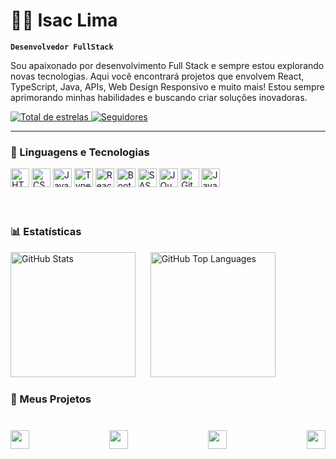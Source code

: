 # 👨‍💻 Isac Lima

**`Desenvolvedor FullStack`**

Sou apaixonado por desenvolvimento Full Stack e sempre estou explorando novas tecnologias. Aqui você encontrará projetos que envolvem React, TypeScript, Java, APIs, Web Design Responsivo e muito mais!
Estou sempre aprimorando minhas habilidades e buscando criar soluções inovadoras.

<p>
    <a href="https://github.com/IsacPessoa?tab=repositories&sort=stargazers">
        <img 
            alt="Total de estrelas" 
            title="Total de estrelas GitHub" 
            src="https://custom-icon-badges.demolab.com/github/stars/IsacPessoa?color=55960c&style=for-the-badge&labelColor=488207&logo=star&label=estrelas"
        />
    </a>
    <a href="https://github.com/IsacPessoa?tab=followers">
        <img 
            alt="Seguidores" 
            title="Me siga no GitHub" 
            src="https://custom-icon-badges.demolab.com/github/followers/IsacPessoa?color=236ad3&labelColor=1155ba&style=for-the-badge&logo=github&label=Seguidores&logoColor=white"
        />
    </a>
</p>

---

### 🤖 Linguagens e Tecnologias

<div display: flex; 
    flex-wrap: wrap; 
    gap: 40px; 
    justify-content: center; 
    align-items: center; 
    margin-bottom: 20px;>
<img  
    alt="HTML"
    title="HTML" 
    width="30px" 
    src="https://cdn.jsdelivr.net/gh/devicons/devicon@latest/icons/html5/html5-original.svg" 
/>
<img  
    alt="CSS" 
    title="CSS"
    width="30px" 
    src="https://cdn.jsdelivr.net/gh/devicons/devicon@latest/icons/css3/css3-original.svg" 
/>
<img 
    alt="JavaScript" 
    title="JavaScript"
    width="30px" 
    src="https://cdn.jsdelivr.net/gh/devicons/devicon@latest/icons/javascript/javascript-original.svg" 
/>
<img 
    alt="TypeScript"
    title="TypeScript" 
    width="30px" 
    src="https://cdn.jsdelivr.net/gh/devicons/devicon@latest/icons/typescript/typescript-original.svg" 
/>
<img  
    alt="React"
    title="React" 
    width="30px" 
    src="https://cdn.jsdelivr.net/gh/devicons/devicon@latest/icons/react/react-original.svg" 
/>
<img 
    alt="Bootstrap"
    title="Bootstrap" 
    width="30px" 
    src="https://cdn.jsdelivr.net/gh/devicons/devicon@latest/icons/bootstrap/bootstrap-original.svg" 
/>
<img 
    alt="SASS" 
    title="SASS"
    width="30px" 
    src="https://cdn.jsdelivr.net/gh/devicons/devicon@latest/icons/sass/sass-original.svg" 
/>
<img  
    alt="JQuery" 
    title="JQuery"
    width="30px" 
    src="https://cdn.jsdelivr.net/gh/devicons/devicon@latest/icons/jquery/jquery-original.svg" 
/>
<img 
    alt="Git" 
    title="Git"
    width="30px" 
    src="https://cdn.jsdelivr.net/gh/devicons/devicon@latest/icons/git/git-original.svg" 
/>
<img 
    alt="Java" 
    title="Java"
    width="30px" 
    src="https://cdn.jsdelivr.net/gh/devicons/devicon@latest/icons/java/java-original.svg" 
/>
</div>

<br/>
<br/>

### 📊 Estatísticas

<p align="left">
  <img 
    alt="GitHub Stats" 
    height="200" 
    src="https://github-readme-stats.vercel.app/api?username=IsacPessoa&show_icons=true&theme=tokyonight&include_all_commits=true&locale=pt-br&cache_seconds=86400"
  />
  &nbsp;&nbsp;&nbsp;&nbsp;
  <img 
    alt="GitHub Top Languages" 
    height="200" 
    src="https://github-readme-stats.vercel.app/api/top-langs/?username=IsacPessoa&theme=tokyonight&layout=compact&custom_title=Tecnologias&langs_count=9"
  />
</p>


### 🚀 Meus Projetos

<div style="display: flex; flex-wrap: wrap; justify-content: space-between; gap: 20px; margin-top: 40px;">
  <a href="https://github.com/IsacPessoa/clone-disney-plus" style="text-decoration: none;">
    <img src="https://img.shields.io/badge/Projeto-Clone%20Disney%2B-blue?style=for-the-badge&logo=sass&logoColor=white" style="height: 30px;" />
  </a>

  <a href="https://github.com/IsacPessoa/todo-vue" style="text-decoration: none;">
    <img src="https://img.shields.io/badge/Projeto-Todo%20Vue-green?style=for-the-badge&logo=vue.js&logoColor=white" style="height: 30px;" />
  </a>

  <a href="https://github.com/IsacPessoa/Projeto06_isac" style="text-decoration: none;">
    <img src="https://img.shields.io/badge/Projeto-Site%20Restaurantes-yellow?style=for-the-badge&logo=react&logoColor=white" style="height: 30px;" />
  </a>

  <a href="https://github.com/IsacPessoa/CalcIMC" style="text-decoration: none;">
    <img src="https://img.shields.io/badge/Projeto-Calculadora%20IMC-red?style=for-the-badge&logo=react&logoColor=white" style="height: 30px;" />
  </a>
</div>

</div>
